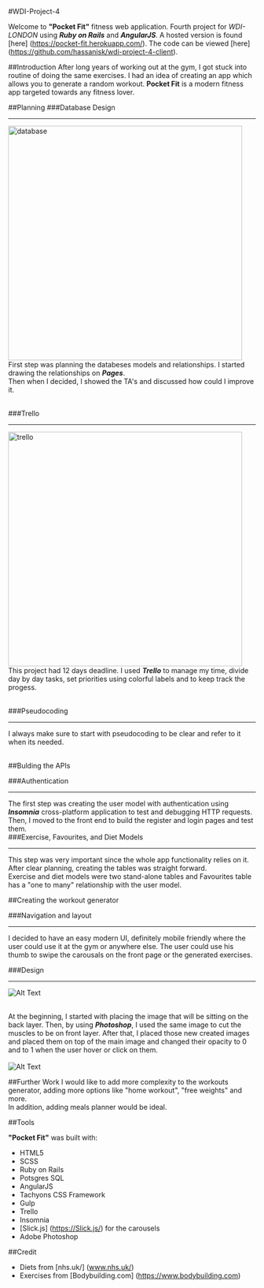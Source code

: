 #WDI-Project-4

Welcome to **"Pocket Fit"** fitness web application. Fourth project for *WDI-LONDON* using ***Ruby on Rails*** and ***AngularJS***.
A hosted version is found [here] (https://pocket-fit.herokuapp.com/). The code can be viewed [here] (https://github.com/hassanisk/wdi-project-4-client).

##Introduction
After long years of working out at the gym, I got stuck into routine of doing the same exercises. I had an idea of creating an app which allows you to generate a random workout. **Pocket Fit** is a modern fitness app targeted towards any fitness lover.

##Planning
###Database Design<hr>

<img width="476" alt="database" src="http://i.imgur.com/oJr68ay.png"> <br>
First step was planning the databeses models and relationships. I started drawing the relationships on ***Pages***.<br> Then when I decided, I showed the TA's and discussed how could I improve it.<br><br>

###Trello<hr>
<img width="476" alt="trello" src="http://i.imgur.com/4wcKzCY.png"> <br>
This project had 12 days deadline. I used ***Trello*** to manage my time, divide day by day tasks, set priorities using colorful labels and to keep track the progess.<br><br>

 
###Pseudocoding<hr>
I always make sure to start with pseudocoding to be clear and refer to it when its needed.<br><br>


##Bulding the APIs

###Authentication<hr>
The first step was creating the user model with authentication using ***Insomnia*** cross-platform application to test and debugging HTTP requests.<br>
Then, I moved to the front end to build the register and login pages and test them.<br>
###Exercise, Favourites, and Diet Models<hr>
This step was very important since the whole app functionality relies on it. After clear planning, creating the tables was straight forward.<br>
Exercise and diet models were two stand-alone tables and Favourites table has a "one to many" relationship with the user model.



##Creating the workout generator

###Navigation and layout<hr>
I decided to have an easy modern UI, definitely mobile friendly where the user could use it at the gym or anywhere else.
The user could use his thumb to swipe the carousals on the front page or the generated exercises.


###Design<hr>
![Alt Text](https://media.giphy.com/media/3o7btOG4nxbFguLMNW/giphy.gif)<br><br>


At the beginning, I started with placing the image that will be sitting on the back layer. Then, by using ***Photoshop***, I used the same image to cut the muscles to be on front layer. After that, I placed those new created images and placed them on top of the main image and changed their opacity to 0 and to 1 when the user hover or click on them.<br><br>
![Alt Text](https://media.giphy.com/media/3o7btODgQDo9ebGCiI/giphy.gif)<br>

##Further Work
I would like to add more complexity to the workouts generator, adding more options like "home workout", "free weights" and more.<br>
In addition, adding meals planner would be ideal.

##Tools

**"Pocket Fit"** was built with:<br>
- HTML5<br>
- SCSS <br>
- Ruby on Rails <br>
- Potsgres SQL<br>
- AngularJS<br>
- Tachyons CSS Framework<br>
- Gulp<br>
- Trello<br>
- Insomnia<br>
- [Slick.js] (https://Slick.js/) for the carousels<br>
- Adobe Photoshop<br>

##Credit
- Diets from [nhs.uk/] (www.nhs.uk/) 
- Exercises from [Bodybuilding.com] (https://www.bodybuilding.com)



